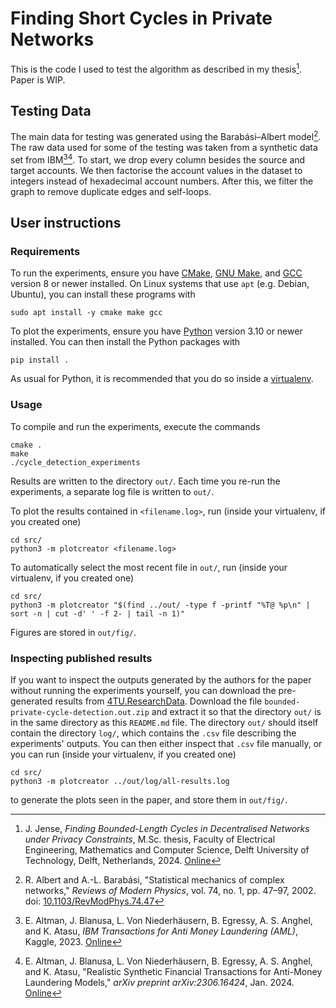 # Finding Short Cycles in Private Networks

This is the code I used to test the algorithm as described in my thesis[^1].
Paper is WIP.

## Testing Data

The main data for testing was generated using the Barabási–Albert model[^2].
The raw data used for some of the testing was taken from a synthetic data set from IBM[^3][^4].
To start, we drop every column besides the source and target accounts.
We then factorise the account values in the dataset to integers instead of hexadecimal account numbers.
After this, we filter the graph to remove duplicate edges and self-loops.

## User instructions

### Requirements

To run the experiments, ensure you have [CMake](https://cmake.org/), [GNU Make](https://www.gnu.org/software/make/), and [GCC](https://gcc.gnu.org/) version 8 or newer installed.
On Linux systems that use `apt` (e.g. Debian, Ubuntu), you can install these programs with

```shell
sudo apt install -y cmake make gcc
```

To plot the experiments, ensure you have [Python](https://www.python.org/) version 3.10 or newer installed.
You can then install the Python packages with

```shell
pip install .
```

As usual for Python, it is recommended that you do so inside a [virtualenv](https://packaging.python.org/en/latest/guides/installing-using-pip-and-virtual-environments/#create-and-use-virtual-environments).

### Usage

To compile and run the experiments, execute the commands

```shell
cmake .
make
./cycle_detection_experiments
```

Results are written to the directory `out/`.
Each time you re-run the experiments, a separate log file is written to `out/`.

To plot the results contained in `<filename.log>`, run (inside your virtualenv, if you created one)
```shell
cd src/
python3 -m plotcreator <filename.log>
```

To automatically select the most recent file in `out/`, run (inside your virtualenv, if you created one)
```shell
cd src/
python3 -m plotcreator "$(find ../out/ -type f -printf "%T@ %p\n" | sort -n | cut -d' ' -f 2- | tail -n 1)"
```

Figures are stored in `out/fig/`.

### Inspecting published results
If you want to inspect the outputs generated by the authors for the paper without running the experiments yourself, you can download the pre-generated results from [4TU.ResearchData](https://doi.org/10.4121/d23e6d7d-15d9-4c83-86de-5a3fc1fd5aa6.v1).
Download the file `bounded-private-cycle-detection.out.zip` and extract it so that the directory `out/` is in the same directory as this `README.md` file.
The directory `out/` should itself contain the directory `log/`, which contains the `.csv` file describing the experiments' outputs.
You can then either inspect that `.csv` file manually, or you can run (inside your virtualenv, if you created one)
```shell
cd src/
python3 -m plotcreator ../out/log/all-results.log
```
to generate the plots seen in the paper, and store them in `out/fig/`.



[^1]: J. Jense, *Finding Bounded-Length Cycles in Decentralised Networks under Privacy Constraints*, M.Sc. thesis, Faculty of Electrical Engineering, Mathematics and Computer Science, Delft University of Technology, Delft, Netherlands, 2024. [Online](https://resolver.tudelft.nl/uuid:a559439a-d5ee-4f1f-9823-2bab3905c0c9)

[^2]: R. Albert and A.-L. Barabási, "Statistical mechanics of complex networks," *Reviews of Modern Physics*, vol. 74, no. 1, pp. 47–97, 2002. doi: [10.1103/RevModPhys.74.47](https://doi.org/10.1103/RevModPhys.74.47)

[^3]: E. Altman, J. Blanusa, L. Von Niederhäusern, B. Egressy, A. S. Anghel, and K. Atasu, *IBM Transactions for Anti Money Laundering (AML)*, Kaggle, 2023. [Online](https://www.kaggle.com/datasets/ealtman2019/ibm-transactions-for-anti-money-laundering-aml)

[^4]: E. Altman, J. Blanusa, L. Von Niederhäusern, B. Egressy, A. S. Anghel, and K. Atasu, "Realistic Synthetic Financial Transactions for Anti-Money Laundering Models," *arXiv preprint arXiv:2306.16424*, Jan. 2024. [Online](https://arxiv.org/abs/2306.16424)
